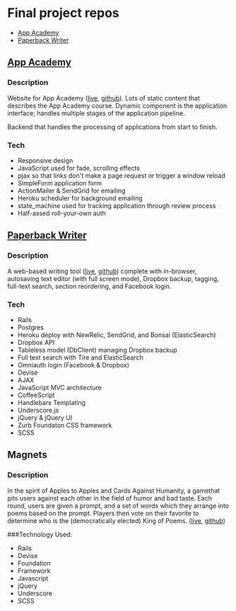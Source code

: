 # Final project repos

* [App Academy](#app-academy)
* [Paperback Writer](#paperback-writer)

## [App Academy][app-academy-live]

### Description

Website for App Academy ([live][app-academy-live],
[github][app-academy-github]). Lots of static content that describes
the App Academy course. Dynamic component is the application
interface; handles multiple stages of the application pipeline.

Backend that handles the processing of applications from start to
finish.

### Tech

* Responsive design
* JavaScript used for fade, scrolling effects
* pjax so that links don't make a page request or trigger a window
  reload
* SimpleForm application form
* ActionMailer & SendGrid for emailing
* Heroku scheduler for background emailing
* state_machine used for tracking application through review process
* Half-assed roll-your-own auth

[app-academy-live]: http://www.appacademy.io
[app-academy-github]: http://github.com/ruggeri/appacademy.io

## [Paperback Writer][paperback-writer-live]

### Description
A web-based writing tool ([live][paperback-writer-live], [github][paperback-writer-github]) complete with in-browser, autosaving text 
editor (with full screen mode), Dropbox backup, tagging, full-text 
search, section reordering, and Facebook login.

### Tech
- Rails
- Postgres
- Heroku deploy with NewRelic, SendGrid, and Bonsai (ElasticSearch)
- Dropbox API
- Tableless model (DbClient) managing Dropbox backup
- Full text search with Tire and ElasticSearch
- Omniauth login (Facebook & Dropbox)
- Devise
- AJAX
- JavaScript MVC architecture
- CoffeeScript
- Handlebars Templating
- Underscore.js
- jQuery & jQuery UI
- Zurb Foundaton CSS framework
- SCSS

[paperback-writer-live]: http://paperbackwriter.herokuapp.com
[paperback-writer-github]: https://github.com/rsepassi/paperback_writer

## Magnets
### Description

In the spirit of Apples to Apples and Cards Against Humanity, a gamethat pits users against each other in the field of humor and bad taste. Each round, users are given a prompt, and a set of words which they arrange into poems based on the prompt. Players then vote on their favorite to determine who is the (democratically elected) King of Poems.
([live][magnets-live], [github][magnets-github])

###Technology Used:

- Rails 
- Devise
- Foundation
- Framework
- Javascript
- jQuery
- Underscore
- SCSS

[magnets-live]: http://manget-poetry.herokuapp.com
[magnets-github]: https://github.com/seanwooj/magnet-poetry

